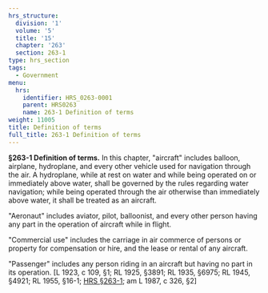 ```yaml
---
hrs_structure:
  division: '1'
  volume: '5'
  title: '15'
  chapter: '263'
  section: 263-1
type: hrs_section
tags:
  - Government
menu:
  hrs:
    identifier: HRS_0263-0001
    parent: HRS0263
    name: 263-1 Definition of terms
weight: 11005
title: Definition of terms
full_title: 263-1 Definition of terms
---
```

**§263-1 Definition of terms.** In this chapter, "aircraft" includes balloon, airplane, hydroplane, and every other vehicle used for navigation through the air. A hydroplane, while at rest on water and while being operated on or immediately above water, shall be governed by the rules regarding water navigation; while being operated through the air otherwise than immediately above water, it shall be treated as an aircraft.

"Aeronaut" includes aviator, pilot, balloonist, and every other person having any part in the operation of aircraft while in flight.

"Commercial use" includes the carriage in air commerce of persons or property for compensation or hire, and the lease or rental of any aircraft.

"Passenger" includes any person riding in an aircraft but having no part in its operation. [L 1923, c 109, §1; RL 1925, §3891; RL 1935, §6975; RL 1945, §4921; RL 1955, §16-1; [HRS §263-1](/title-15/chapter-263/section-263-1/); am L 1987, c 326, §2]